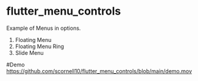 # flutter_menu_controls

Example of Menus in options.

1. Floating Menu
2. Floating Menu Ring
3. Slide Menu

#Demo
https://github.com/scornell10/flutter_menu_controls/blob/main/demo.mov
